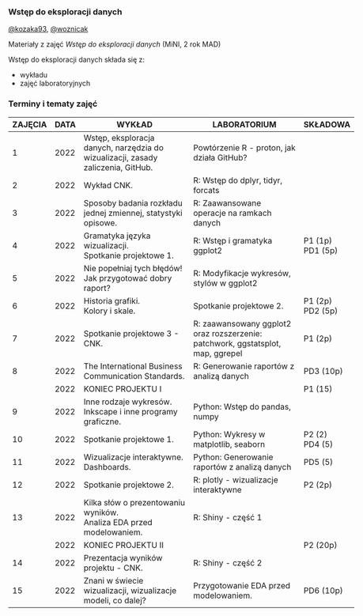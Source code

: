 ### Wstęp do eksploracji danych

[@kozaka93](https://github.com/kozaka93), [@woznicak](https://github.com/woznicak)

Materiały z zajęć *Wstęp do eksploracji danych* (MiNI, 2 rok MAD)

Wstęp do eksploracji danych składa się z:

-   wykładu
-   zajęć laboratoryjnych

### Terminy i tematy zajęć 
<table style="undefined;table-layout: fixed; width: 700px">
<colgroup>
<col style="width: 72.116667px">
<col style="width: 49.116667px">
<col style="width: 237.116667px">
<col style="width: 237.116667px">
<col style="width: 95.116667px">
</colgroup>
<thead>
  <tr>
    <th>ZAJĘCIA</th>
    <th>DATA</th>
    <th>WYKŁAD</th>
    <th>LABORATORIUM</th>
    <th>SKŁADOWA</th>
  </tr>
</thead>
<tbody>
  <tr>
    <td rowspan="2">1</td>
    <td rowspan="2">2022</td>
    <td rowspan="2">Wstęp, eksploracja danych, narzędzia do wizualizacji, zasady zaliczenia, GitHub.</td>
    <td rowspan="2">Powtórzenie R - proton, jak działa GitHub?</td>
    <td rowspan="2"></td>
  </tr>
  <tr>
  </tr>
  <tr>
    <td rowspan="2">2</td>
    <td rowspan="2">2022</td>
    <td rowspan="2">Wykład CNK.</td>
    <td rowspan="2">R: Wstęp do dplyr, tidyr, forcats</td>
    <td rowspan="2"></td>
  </tr>
  <tr>
  </tr>
  <tr>
    <td rowspan="2">3</td>
    <td rowspan="2">2022</td>
    <td rowspan="2">Sposoby badania rozkładu jednej zmiennej, statystyki opisowe.</td>
    <td rowspan="2">R: Zaawansowane operacje na ramkach danych</td>
    <td rowspan="2"></td>
  </tr>
  <tr>
  </tr>
  <tr>
    <td rowspan="2">4</td>
    <td rowspan="2">2022</td>
    <td rowspan="2">Gramatyka języka wizualizacji.<br>Spotkanie projektowe 1.</td>
    <td rowspan="2">R: Wstęp i gramatyka ggplot2</td>
    <td rowspan="2">P1 (1p)<br>PD1 (5p)</td>
  </tr>
  <tr>
  </tr>
  <tr>
    <td rowspan="2">5</td>
    <td rowspan="2">2022</td>
    <td rowspan="2">Nie popełniaj tych błędów!<br>Jak przygotować dobry raport? </td>
    <td rowspan="2">R: Modyfikacje wykresów, stylów w ggplot2</td>
    <td rowspan="2"></td>
  </tr>
  <tr>
  </tr>
  <tr>
    <td rowspan="2">6</td>
    <td rowspan="2">2022</td>
    <td rowspan="2">Historia grafiki.<br>Kolory i skale.</td>
    <td rowspan="2">Spotkanie projektowe 2.</td>
    <td rowspan="2">P1 (2p)<br>PD2 (5p)</td>
  </tr>
  <tr>
  </tr>
  <tr>
    <td rowspan="2">7</td>
    <td rowspan="2">2022</td>
    <td rowspan="2">Spotkanie projektowe 3 - CNK.</td>
    <td rowspan="2">R: zaawansowany ggplot2 oraz rozszerzenie: patchwork, ggstatsplot, map, ggrepel</td>
    <td rowspan="2">P1 (2p)</td>
  </tr>
  <tr>
  </tr>
  <tr>
    <td rowspan="2">8</td>
    <td rowspan="2">2022</td>
    <td rowspan="2">The International Business Communication Standards.</td>
    <td rowspan="2">R: Generowanie raportów z analizą danych</td>
    <td rowspan="2">PD3 (10p)</td>
  </tr>
  <tr>
  </tr>
  <tr>
    <td></td>
    <td>2022</td>
    <td colspan="2">KONIEC PROJEKTU I </td>
    <td>P1 (15)</td>
  </tr>
  <tr>
    <td rowspan="2">9</td>
    <td rowspan="2">2022</td>
    <td rowspan="2">Inne rodzaje wykresów. <br>Inkscape i inne programy graficzne.</td>
    <td rowspan="2">Python: Wstęp do pandas, numpy</td>
    <td rowspan="2"></td>
  </tr>
  <tr>
  </tr>
  <tr>
    <td rowspan="2">10</td>
    <td rowspan="2">2022</td>
    <td rowspan="2">Spotkanie projektowe 1.</td>
    <td rowspan="2">Python: Wykresy w matplotlib, seaborn</td>
    <td rowspan="2">P2 (2) <br>PD4 (5)</td>
  </tr>
  <tr>
  </tr>
  <tr>
    <td rowspan="2">11</td>
    <td rowspan="2">2022</td>
    <td rowspan="2">Wizualizacje interaktywne. Dashboards.</td>
    <td rowspan="2">Python: Generowanie raportów z analizą danych</td>
    <td rowspan="2">PD5 (5)</td>
  </tr>
  <tr>
  </tr>
  <tr>
    <td rowspan="2">12</td>
    <td rowspan="2">2022</td>
    <td rowspan="2">Spotkanie projektowe 2.</td>
    <td rowspan="2">R: plotly - wizualizacje interaktywne</td>
    <td rowspan="2">P2 (2p)</td>
  </tr>
  <tr>
  </tr>
  <tr>
    <td rowspan="2">13</td>
    <td rowspan="2">2022</td>
    <td rowspan="2">Kilka słów o prezentowaniu wyników.<br>Analiza EDA przed modelowaniem.</td>
    <td rowspan="2">R: Shiny - część 1</td>
    <td rowspan="2"></td>
  </tr>
  <tr>
  </tr>
  <tr>
    <td></td>
    <td>2022</td>
    <td colspan="2">KONIEC PROJEKTU II </td>
    <td>P2 (20p)</td>
  </tr>
  <tr>
    <td rowspan="2">14</td>
    <td rowspan="2">2022</td>
    <td rowspan="2">Prezentacja wyników projektu - CNK.</td>
    <td rowspan="2">R: Shiny - część 2</td>
    <td rowspan="2"></td>
  </tr>
  <tr>
  </tr>
  <tr>
    <td rowspan="2">15</td>
    <td rowspan="2">2022</td>
    <td rowspan="2">Znani w świecie wizualizacji, wizualizacje modeli, co dalej?</td>
    <td rowspan="2">Przygotowanie EDA przed modelowaniem.</td>
    <td rowspan="2">PD6 (10p)</td>
  </tr>
  <tr>
  </tr>
</tbody>
</table>
